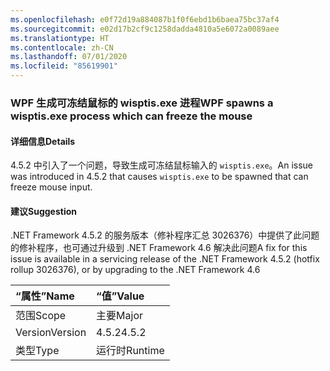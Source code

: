 ```yaml
---
ms.openlocfilehash: e0f72d19a884087b1f0f6ebd1b6baea75bc37af4
ms.sourcegitcommit: e02d17b2cf9c1258dadda4810a5e6072a0089aee
ms.translationtype: HT
ms.contentlocale: zh-CN
ms.lasthandoff: 07/01/2020
ms.locfileid: "85619901"
---
```

### <a name="wpf-spawns-a-wisptisexe-process-which-can-freeze-the-mouse"></a><span data-ttu-id="41094-101">WPF 生成可冻结鼠标的 wisptis.exe 进程</span><span class="sxs-lookup"><span data-stu-id="41094-101">WPF spawns a wisptis.exe process which can freeze the mouse</span></span>

#### <a name="details"></a><span data-ttu-id="41094-102">详细信息</span><span class="sxs-lookup"><span data-stu-id="41094-102">Details</span></span>

<span data-ttu-id="41094-103">4\.5.2 中引入了一个问题，导致生成可冻结鼠标输入的 <code>wisptis.exe</code>。</span><span class="sxs-lookup"><span data-stu-id="41094-103">An issue was introduced in 4.5.2 that causes <code>wisptis.exe</code> to be spawned that can freeze mouse input.</span></span>

#### <a name="suggestion"></a><span data-ttu-id="41094-104">建议</span><span class="sxs-lookup"><span data-stu-id="41094-104">Suggestion</span></span>

<span data-ttu-id="41094-105">.NET Framework 4.5.2 的服务版本（修补程序汇总 3026376）中提供了此问题的修补程序，也可通过升级到 .NET Framework 4.6 解决此问题</span><span class="sxs-lookup"><span data-stu-id="41094-105">A fix for this issue is available in a servicing release of the .NET Framework 4.5.2 (hotfix rollup 3026376), or by upgrading to the .NET Framework 4.6</span></span>

| <span data-ttu-id="41094-106">“属性”</span><span class="sxs-lookup"><span data-stu-id="41094-106">Name</span></span>    | <span data-ttu-id="41094-107">“值”</span><span class="sxs-lookup"><span data-stu-id="41094-107">Value</span></span>       |
|:--------|:------------|
| <span data-ttu-id="41094-108">范围</span><span class="sxs-lookup"><span data-stu-id="41094-108">Scope</span></span>   |<span data-ttu-id="41094-109">主要</span><span class="sxs-lookup"><span data-stu-id="41094-109">Major</span></span>|
|<span data-ttu-id="41094-110">Version</span><span class="sxs-lookup"><span data-stu-id="41094-110">Version</span></span>|<span data-ttu-id="41094-111">4.5.2</span><span class="sxs-lookup"><span data-stu-id="41094-111">4.5.2</span></span>|
|<span data-ttu-id="41094-112">类型</span><span class="sxs-lookup"><span data-stu-id="41094-112">Type</span></span>|<span data-ttu-id="41094-113">运行时</span><span class="sxs-lookup"><span data-stu-id="41094-113">Runtime</span></span>|
